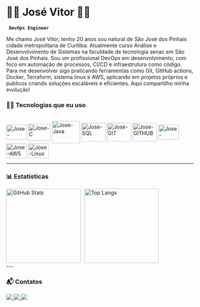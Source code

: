 # 👩‍💻 José Vitor 👩‍💻

**` DevOps Engineer`**

Me chamo José Vitor, tenho 20 anos sou natural de São José dos Pinhais cidade metropolitana de Curitiba. Atualmente curso Análise e Desenvolvimento de Sistemas na faculdade de tecnologia senac em São José dos Pinhais. Sou um profissional DevOps em desenvolvimento, com foco em automação de processos, CI/CD e infraestrutura como código. Para me desenvolver sigo praticando ferramentas como Git, GitHub actions, Docker, Terraform, sistema linux e AWS, aplicando em projetos próprios e publicos criando soluções escaláveis e eficientes. Aqui compartilho minha evolução!

### 🧑‍💻 Tecnologias que eu uso

<div style="display: inline_block"><br>
  <img align="center" alt="Jose-Docker" height="40" width="55" src="https://www.svgrepo.com/show/349342/docker.svg">
  <img align="center" alt="Jose-C" height="45" width="60" src="https://cdn.jsdelivr.net/gh/devicons/devicon@latest/icons/c/c-original.svg">
  <img align="center" alt="Jose-Java" height="60" width="75" src="https://cdn.jsdelivr.net/gh/devicons/devicon@latest/icons/java/java-original.svg">
  <img align="center" alt="Jose-SQL" height="50" width="65" src="https://cdn.jsdelivr.net/gh/devicons/devicon@latest/icons/azuresqldatabase/azuresqldatabase-original.svg">
  <img align="center" alt="Jose-GIT" height="50" width="65" src="https://cdn.jsdelivr.net/gh/devicons/devicon@latest/icons/git/git-original.svg">
  <img align="center" alt="Jose-GITHUB" height="50" width="65" src="https://uxwing.com/wp-content/themes/uxwing/download/brands-and-social-media/github-white-icon.svg">
  <img align="center" alt="Jose-Terraform" height="40" width="55" src="https://cdn.jsdelivr.net/gh/devicons/devicon@latest/icons/terraform/terraform-original.svg">
  <img align="center" alt="Jose-AWS" height="40" width="55" src="https://commons.wikimedia.org/wiki/Special:FilePath/Amazon_Web_Services_Logo.svg">
  <img align="center" alt="Jose-Linux" height="40" width="55" src="https://cdn.jsdelivr.net/gh/devicons/devicon@latest/icons/linux/linux-original.svg">
</div>


---
### 📊 Estatísticas

<div style="display: flex; flex-wrap: wrap; gap: 10px;">
  <img 
    alt="GitHub Stats" 
    height="200" 
    src="https://github-readme-stats.vercel.app/api?username=JosVitorFerreiraDosSantosJV&show_icons=true&theme=dark&include_all_commits=true&locale=pt-br" 
  />
  <img 
    alt="Top Langs" 
    height="200" 
    src="https://github-readme-stats.vercel.app/api/top-langs/?username=JosVitorFerreiraDosSantosJV&theme=dark&layout=compact&custom_title=Tecnologias&langs_count=9" 
  />
</div>
---

### 📬 Contatos

<div>
  <a href="mailto:josvitorferreiradossanto@gmail.com">
    <img src="https://img.shields.io/badge/Gmail-D14836?style=for-the-badge&logo=gmail&logoColor=white" target="_blank">
  </a>
  <a href="https://www.linkedin.com/in/josé-vitor-ferreira-dos-santos" target="_blank">
    <img src="https://img.shields.io/badge/LinkedIn-0077B5?style=for-the-badge&logo=linkedin&logoColor=white" target="_blank">
  </a>
  <a href="https://wa.me/5541991512207" target="_blank">
    <img src="https://img.shields.io/badge/WhatsApp-25D366?style=for-the-badge&logo=whatsapp&logoColor=white" target="_blank">
  </a>
</div>
